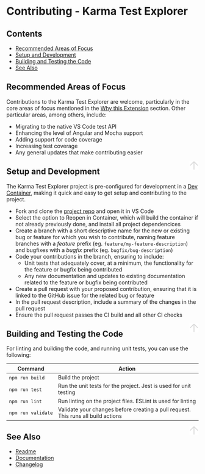 # Contributing - Karma Test Explorer

## Contents

- [Recommended Areas of Focus](#recommended-areas-of-focus)
- [Setup and Development](#setup-and-development)
- [Building and Testing the Code](#building-and-testing-the-code)
- [See Also](#see-also)

## Recommended Areas of Focus

Contributions to the Karma Test Explorer are welcome, particularly in the core areas of focus mentioned in the [Why this Extension](./README.md#why-this-extension) section. Other particular areas, among others, include:

- Migrating to the native VS Code test API
- Enhancing the level of Angular and Mocha support
- Adding support for code coverage
- Increasing test coverage
- Any general updates that make contributing easier

<a href="#contents"><img align="right" height="24" src="docs/img/back-to-top.png"></a>

## Setup and Development

The Karma Test Explorer project is pre-configured for development in a [Dev Container](https://code.visualstudio.com/docs/remote/containers), making it quick and easy to get setup and contributing to the project.

- Fork and clone the [project repo](https://github.com/lucono/karma-test-explorer) and open it in VS Code
- Select the option to Reopen in Container, which will build the container if not already previously done, and install all project dependencices
- Create a branch with a short descriptive name for the new or existing bug or feature for which you wish to contribute, naming feature branches with a _feature_ prefix (eg. `feature/my-feature-description`) and bugfixes with a _bugfix_ prefix (eg. `bugfix/bug-description`)
- Code your contributions in the branch, ensuring to include:
  - Unit tests that adequately cover, at a minimum, the functionality for the feature or bugfix being contributed
  - Any new documentation and updates to existing documentation related to the feature or bugfix being contributed
- Create a pull request with your proposed contribution, ensuring that it is linked to the GitHub issue for the related bug or feature
- In the pull request description, include a summary of the changes in the pull request
- Ensure the pull request passes the CI build and all other CI checks

<a href="#contents"><img align="right" height="24" src="docs/img/back-to-top.png"></a>

## Building and Testing the Code

For linting and building the code, and running unit tests, you can use the following:

  Command | Action
  --------|-------
  <code>npm&nbsp;run&nbsp;build</code> | Build the project
  <code>npm&nbsp;run&nbsp;test</code>  | Run the unit tests for the project. Jest is used for unit testing
  <code>npm&nbsp;run&nbsp;lint</code>  | Run linting on the project files. ESLint is used for linting
  <code>npm&nbsp;run&nbsp;validate</code> | Validate your changes before creating a pull request. This runs all build actions

<a href="#contents"><img align="right" height="24" src="docs/img/back-to-top.png"></a>

## See Also

- [Readme](./README.md#karma-test-explorer-for-visual-studio-code)
- [Documentation](./docs/documentation.md#documentation---karma-test-explorer)
- [Changelog](./CHANGELOG.md#changelog)
